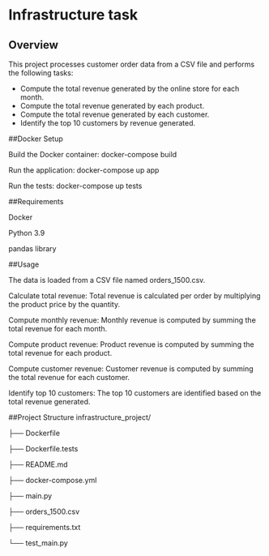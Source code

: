 # Infrastructure task



## Overview
This project processes customer order data from a CSV file and performs the following tasks:
* Compute the total revenue generated by the online store for each month.
* Compute the total revenue generated by each product.
* Compute the total revenue generated by each customer.
* Identify the top 10 customers by revenue generated.



##Docker Setup

   Build the Docker container:
   docker-compose build

   Run the application:
   docker-compose up app

   Run the tests:
   docker-compose up tests


   






##Requirements

Docker

Python 3.9

pandas library






##Usage

The data is loaded from a CSV file named orders_1500.csv.





Calculate total revenue:
Total revenue is calculated per order by multiplying the product price by the quantity.

Compute monthly revenue:
Monthly revenue is computed by summing the total revenue for each month.

Compute product revenue:
Product revenue is computed by summing the total revenue for each product.

Compute customer revenue:
Customer revenue is computed by summing the total revenue for each customer.

Identify top 10 customers:
The top 10 customers are identified based on the total revenue generated.








##Project Structure
infrastructure_project/

├── Dockerfile

├── Dockerfile.tests

├── README.md

├── docker-compose.yml

├── main.py

├── orders_1500.csv

├── requirements.txt

└── test_main.py




